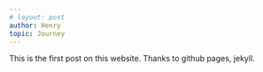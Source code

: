 ```yaml
---
# layout: post
author: Henry
topic: Journey
---
```

This is the first post on this website. Thanks to github pages, jekyll.